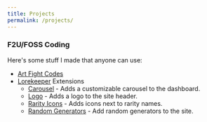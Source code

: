 ```yaml
---
title: Projects
permalink: /projects/
---
```


### F2U/FOSS Coding

Here's some stuff I made that anyone can use:

* [Art Fight Codes](https://toyhou.se/~forums/16.htmlcss-graphics/533364.stokoris-art-fight-codes)
* [Lorekeeper](https://github.com/corowne/lorekeeper) Extensions
    * [Carousel](http://wiki.lorekeeper.me/index.php?title=Extensions:Carousel) - Adds a customizable carousel to the dashboard.
    * [Logo](http://wiki.lorekeeper.me/index.php?title=Extensions:Logo) - Adds a logo to the site header.
    * [Rarity Icons](http://wiki.lorekeeper.me/index.php?title=Extensions:Rarity_Icons) - Adds icons next to rarity names.
    * [Random Generators](http://wiki.lorekeeper.me/index.php?title=Extensions:Random_Generators) - Add random generators to the site.